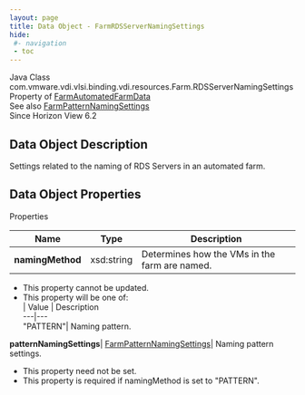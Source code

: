 ```yaml
---
layout: page
title: Data Object - FarmRDSServerNamingSettings
hide:
 #- navigation
 - toc
---
```






Java Class
    com.vmware.vdi.vlsi.binding.vdi.resources.Farm.RDSServerNamingSettings  
Property of
     [FarmAutomatedFarmData](vdi.resources.Farm.AutomatedFarmData.md#field_detail)  
See also
     [FarmPatternNamingSettings](vdi.resources.Farm.PatternNamingSettings.md)  
Since 
    Horizon View 6.2

## Data Object Description 

Settings related to the naming of RDS Servers in an automated farm. 

## Data Object Properties

Properties

Name |  Type |  Description   
---|---|---  
**namingMethod**|  xsd:string|  Determines how the VMs in the farm are named.   


 * This property cannot be updated.
  * This property will be one of:  
|  Value |  Description   
---|---  
"PATTERN"| Naming pattern.  

  
**patternNamingSettings**| [FarmPatternNamingSettings](vdi.resources.Farm.PatternNamingSettings.md)|  Naming pattern settings.   


 * This property need not be set.
  * This property is required if namingMethod is set to "PATTERN".

  
  

  

